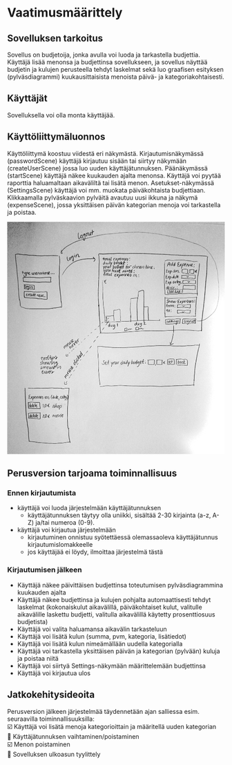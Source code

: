 # Vaatimusmäärittely  

## Sovelluksen tarkoitus  

Sovellus on budjetoija, jonka avulla voi luoda ja tarkastella budjettia.  
Käyttäjä lisää menonsa ja budjettinsa sovellukseen, ja sovellus näyttää budjetin ja kulujen perusteella tehdyt laskelmat sekä luo graafisen esityksen (pylväsdiagrammi) kuukausittaisista menoista päivä- ja kategoriakohtaisesti.
 
## Käyttäjät  
Sovelluksella voi olla monta käyttäjää.

## Käyttöliittymäluonnos  
Käyttöliittymä koostuu viidestä eri näkymästä. 
Kirjautumisnäkymässä (passwordScene) käyttäjä kirjautuu sisään tai siirtyy näkymään (createUserScene) jossa luo uuden käyttäjätunnuksen. 
Päänäkymässä (startScene) käyttäjä näkee kuukauden ajalta menonsa. Käyttäjä voi pyytää raporttia haluamaltaan aikaväliltä tai lisätä menon. 
Asetukset-näkymässä (SettingsScene) käyttäjä voi mm. muokata päiväkohtaista budjettiaan. 
Klikkaamalla pylväskaavion pylväitä avautuu uusi ikkuna ja näkymä (expenseScene), jossa yksittäisen päivän kategorian menoja voi tarkastella ja poistaa.

<img src= "https://github.com/skuuu/ot-harjoitustyo/blob/master/harjoitustyo/Images/vaatimusmaarittely21.12..jpg" width="800">

## Perusversion tarjoama toiminnallisuus  
### Ennen kirjautumista  
- käyttäjä voi luoda järjestelmään käyttäjätunnuksen
  - käyttäjätunnuksen täytyy olla uniikki, sisältää 2-30 kirjainta (a-z, A-Z) ja/tai numeroa (0-9).
- käyttäjä voi kirjautua järjestelmään
  - kirjautuminen onnistuu syötettäessä olemassaoleva käyttäjätunnus kirjautumislomakkeelle
  - jos käyttäjää ei löydy, ilmoittaa järjestelmä tästä

### Kirjautumisen jälkeen  
- Käyttäjä näkee päivittäisen budjettinsa toteutumisen pylväsdiagrammina kuukauden ajalta
- Käyttäjä näkee budjettinsa ja kulujen pohjalta automaattisesti tehdyt laskelmat (kokonaiskulut aikavälillä, päiväkohtaiset kulut, valitulle aikavälille laskettu budjetti, valitulla aikavälillä käytetty prosenttiosuus budjetista)
- Käyttäjä voi valita haluamansa aikavälin tarkasteluun
- Käyttäjä voi lisätä kulun (summa, pvm, kategoria, lisätiedot)
- Käyttäjä voi lisätä kulun nimeämällään uudella kategorialla
- Käyttäjä voi tarkastella yksittäisen päivän ja kategorian (pylvään) kuluja ja poistaa niitä
- Käyttäjä voi siirtyä Settings-näkymään määrittelemään budjettinsa
- Käyttäjä voi kirjautua ulos

## Jatkokehitysideoita  
Perusversion jälkeen järjestelmää täydennetään ajan salliessa esim. seuraavilla toiminnallisuuksilla:  
:ballot_box_with_check: Käyttäjä voi lisätä menoja kategorioittain ja määritellä uuden kategorian    
:black_square_button: Käyttäjätunnuksen vaihtaminen/poistaminen  
:ballot_box_with_check:	Menon poistaminen  
:black_square_button: Sovelluksen ulkoasun tyylittely  
